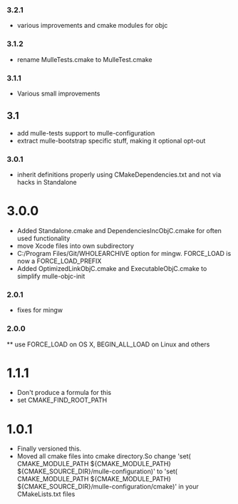 ### 3.2.1

* various improvements and cmake modules for objc

### 3.1.2

* rename MulleTests.cmake to MulleTest.cmake

### 3.1.1

* Various small improvements

## 3.1

* add mulle-tests support to mulle-configuration
* extract mulle-bootstrap specific stuff, making it optional opt-out

### 3.0.1

* inherit definitions properly using CMakeDependencies.txt and not via hacks in Standalone

# 3.0.0

* Added Standalone.cmake and DependenciesIncObjC.cmake for often used functionality
* move Xcode files into own subdirectory
* C:/Program Files/Git/WHOLEARCHIVE option for mingw. FORCE_LOAD is now a FORCE_LOAD_PREFIX
* Added OptimizedLinkObjC.cmake and ExecutableObjC.cmake to simplify mulle-objc-init

### 2.0.1

* fixes for mingw

### 2.0.0

** use FORCE_LOAD on OS X, BEGIN_ALL_LOAD on Linux and others

# 1.1.1

* Don't produce a formula for this
* set CMAKE_FIND_ROOT_PATH

# 1.0.1

* Finally versioned this.
* Moved all cmake files into cmake directory.So change 'set( CMAKE_MODULE_PATH ${CMAKE_MODULE_PATH} ${CMAKE_SOURCE_DIR}/mulle-configuration)' to 'set( CMAKE_MODULE_PATH ${CMAKE_MODULE_PATH} ${CMAKE_SOURCE_DIR}/mulle-configuration/cmake)' in your CMakeLists.txt files
